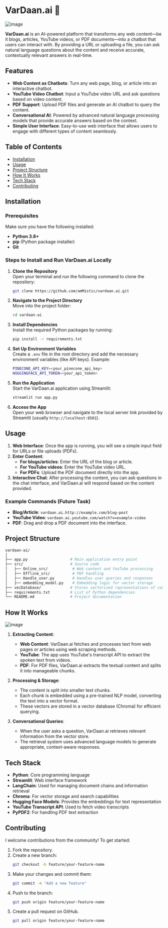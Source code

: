 # VarDaan.ai 🤖
![image](https://github.com/user-attachments/assets/75f09437-23e2-48d5-a031-b408f3b22139)

**VarDaan.ai** is an AI-powered platform that transforms any web content—be it blogs, articles, YouTube videos, or PDF documents—into a chatbot that users can interact with. By providing a URL or uploading a file, you can ask natural language questions about the content and receive accurate, contextually relevant answers in real-time.

## Features

- **Web Content as Chatbots**: Turn any web page, blog, or article into an interactive chatbot.
- **YouTube Video Chatbot**: Input a YouTube video URL and ask questions based on video content.
- **PDF Support**: Upload PDF files and generate an AI chatbot to query the content.
- **Conversational AI**: Powered by advanced natural language processing models that provide accurate answers based on the context.
- **Simple User Interface**: Easy-to-use web interface that allows users to engage with different types of content seamlessly.

## Table of Contents

- [Installation](#installation)
- [Usage](#usage)
- [Project Structure](#project-structure)
- [How It Works](#how-it-works)
- [Tech Stack](#tech-stack)
- [Contributing](#contributing)

## Installation

### Prerequisites
Make sure you have the following installed:
- **Python 3.8+**
- **pip** (Python package installer)
- **Git**

### Steps to Install and Run VarDaan.ai Locally

1. **Clone the Repository**  
   Open your terminal and run the following command to clone the repository:
   ```bash
   git clone https://github.com/amMistic/vardaan.ai.git
   ```

2. **Navigate to the Project Directory**  
   Move into the project folder:
   ```bash
   cd vardaan-ai
   ```

3. **Install Dependencies**  
   Install the required Python packages by running:
   ```bash
   pip install -r requirements.txt
   ```

4. **Set Up Environment Variables**  
   Create a `.env` file in the root directory and add the necessary environment variables (like API keys). Example:
   ```bash
   PINECONE_API_KEY=<your_pinecone_api_key>
   HUGGINGFACE_API_TOKEN=<your_api_token>
   ```

5. **Run the Application**  
   Start the VarDaan.ai application using Streamlit:
   ```bash
   streamlit run app.py
   ```

6. **Access the App**  
   Open your web browser and navigate to the local server link provided by Streamlit (usually `http://localhost:8501`).

## Usage

1. **Web Interface**: Once the app is running, you will see a simple input field for URLs or file uploads (PDFs).
2. **Enter Content**:
   - **For blogs/articles**: Enter the URL of the blog or article.
   - **For YouTube videos**: Enter the YouTube video URL.
   - **For PDFs**: Upload the PDF document directly into the app.
3. **Interactive Chat**: After processing the content, you can ask questions in the chat interface, and VarDaan.ai will respond based on the content provided.

### Example Commands (Future Task)
- **Blog/Article**: `vardaan.ai.http://example.com/blog-post`
- **YouTube Video**: `vardaan.ai.youtube.com/watch?v=example-video`
- **PDF**: Drag and drop a PDF document into the interface.

## Project Structure

```bash
vardaan-ai/
│
├── app.py                   # Main application entry point
├── src/                     # Source code
│   ├── Online_src/           # Web content and YouTube processing
│   ├── Offline_src/          # PDF handling
│   ├── Handle_user.py        # Handles user queries and responses
│   ├── embedding_model.py    # Embedding logic for vector storage
├── vecDatabase/             # Stores vectorized representations of content
├── requirements.txt         # List of Python dependencies
└── README.md                # Project documentation
```

## How It Works

![image](https://github.com/user-attachments/assets/f7a3ae66-278b-4c3d-882a-c36ff20bf976)

1. **Extracting Content**:
   - **Web Content**: VarDaan.ai fetches and processes text from web pages or articles using web scraping methods.
   - **YouTube**: The app uses YouTube's transcript API to extract the spoken text from videos.
   - **PDF**: For PDF files, VarDaan.ai extracts the textual content and splits it into manageable chunks.

2. **Processing & Storage**:
   - The content is split into smaller text chunks.
   - Each chunk is embedded using a pre-trained NLP model, converting the text into a vector format.
   - These vectors are stored in a vector database (Chroma) for efficient querying.

3. **Conversational Queries**:
   - When the user asks a question, VarDaan.ai retrieves relevant information from the vector store.
   - The retrieval system uses advanced language models to generate appropriate, context-aware responses.

## Tech Stack

- **Python**: Core programming language
- **Streamlit**: Web interface framework
- **LangChain**: Used for managing document chains and information retrieval
- **Chroma**: For vector storage and search capabilities
- **Hugging Face Models**: Provides the embeddings for text representation
- **YouTube Transcript API**: Used to fetch video transcripts
- **PyPDF2**: For handling PDF text extraction

## Contributing

I welcome contributions from the community! To get started:

1. Fork the repository.
2. Create a new branch:
   ```bash
   git checkout -b feature/your-feature-name
   ```
3. Make your changes and commit them:
   ```bash
   git commit -m "Add a new feature"
   ```
4. Push to the branch:
   ```bash
   git push origin feature/your-feature-name
   ```
5. Create a pull request on GitHub.
   ```bash
   git pull origin feature/your-feature-name
   ```
